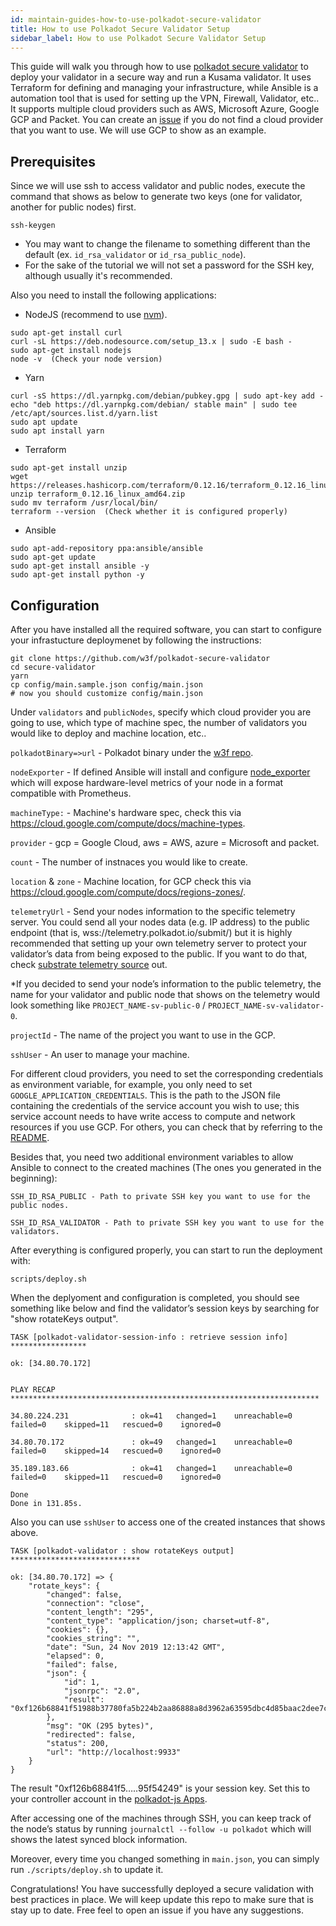 ```yaml
---
id: maintain-guides-how-to-use-polkadot-secure-validator
title: How to use Polkadot Secure Validator Setup
sidebar_label: How to use Polkadot Secure Validator Setup
---
```


This guide will walk you through how to use [polkadot secure validator](https://github.com/w3f/polkadot-secure-validator) to deploy your validator in a secure way and run a Kusama validator. It uses Terraform for defining and managing your infrastructure, while Ansible is a automation tool that is used for setting up the VPN, Firewall, Validator, etc.. It supports multiple cloud providers such as AWS, Microsoft Azure, Google GCP and Packet. You can create an [issue](https://github.com/w3f/polkadot-secure-validator/issues) if you do not find a cloud provider that you want to use. We will use GCP to show as an example.


## Prerequisites
Since we will use ssh to access validator and public nodes, execute the command that shows as below to generate two keys (one for validator, another for public nodes) first.

```
ssh-keygen
```
- You may want to change the filename to something different than the default (ex. `id_rsa_validator` or `id_rsa_public_node`).
- For the sake of the tutorial we will not set a password for the SSH key, although usually it's recommended.

Also you need to install the following applications:

- NodeJS (recommend to use [nvm](https://github.com/nvm-sh/nvm)).

```
sudo apt-get install curl
curl -sL https://deb.nodesource.com/setup_13.x | sudo -E bash -
sudo apt-get install nodejs
node -v  (Check your node version)
```
- Yarn
```
curl -sS https://dl.yarnpkg.com/debian/pubkey.gpg | sudo apt-key add -
echo "deb https://dl.yarnpkg.com/debian/ stable main" | sudo tee /etc/apt/sources.list.d/yarn.list
sudo apt update
sudo apt install yarn
```
- Terraform
```
sudo apt-get install unzip
wget https://releases.hashicorp.com/terraform/0.12.16/terraform_0.12.16_linux_amd64.zip
unzip terraform_0.12.16_linux_amd64.zip
sudo mv terraform /usr/local/bin/
terraform --version  (Check whether it is configured properly)
```
- Ansible
```
sudo apt-add-repository ppa:ansible/ansible
sudo apt-get update
sudo apt-get install ansible -y
sudo apt-get install python -y
```

## Configuration

After you have installed all the required software, you can start to configure your infrastucture deploymenet by following the instructions:

```
git clone https://github.com/w3f/polkadot-secure-validator
cd secure-validator
yarn
cp config/main.sample.json config/main.json
# now you should customize config/main.json
```

Under `validators` and `publicNodes`, specify which cloud provider you are going to use, which type of machine spec, the number of validators you would like to deploy and machine location, etc.. 

`polkadotBinary=>url` - Polkadot binary under the [w3f repo](https://github.com/w3f/polkadot/releases).

`nodeExporter` - If defined Ansible will install and configure [node_exporter](https://github.com/prometheus/node_exporter) which will expose hardware-level metrics of your node in a format compatible with Prometheus.

`machineType:` - Machine's hardware spec, check this via https://cloud.google.com/compute/docs/machine-types.

`provider` - gcp = Google Cloud, aws = AWS, azure = Microsoft and packet.

`count` - The number of instnaces you would like to create.

`location` & `zone` - Machine location, for GCP check this via https://cloud.google.com/compute/docs/regions-zones/.

`telemetryUrl` - Send your nodes information to the specific telemetry server. You could send all your nodes data (e.g. IP address) to the public endpoint (that is, wss://telemetry.polkadot.io/submit/) but it is highly recommended that setting up your own telemetry server to protect your validator’s data from being exposed to the public. If you want to do that, check [substrate telemetry source](https://github.com/paritytech/substrate-telemetry) out.

*If you decided to send your node’s information to the public telemetry, the name for your validator and public node that shows on the telemetry would look something like `PROJECT_NAME-sv-public-0` / `PROJECT_NAME-sv-validator-0`.

`projectId` - The name of the project you want to use in the GCP.

`sshUser` - An user to manage your machine.

For different cloud providers, you need to set the corresponding credentials as environment variable, for example, you only need to set `GOOGLE_APPLICATION_CREDENTIALS`. This is the path to the JSON file containing the credentials of the service account you wish to use; this service account needs to have write access to compute and network resources if you use GCP. For others, you can check that by referring to the [README](https://github.com/w3f/polkadot-secure-validator#prerequisites).

Besides that, you need two additional environment variables to allow Ansible to connect to the created machines (The ones you generated in the beginning):

```
SSH_ID_RSA_PUBLIC - Path to private SSH key you want to use for the public nodes.

SSH_ID_RSA_VALIDATOR - Path to private SSH key you want to use for the validators.

```

After everything is configured properly, you can start to run the deployment with: 

```
scripts/deploy.sh
```

When the deplyoment and configuration is completed, you should see something like below and find the validator’s session keys by searching for "show rotateKeys output". 

```
TASK [polkadot-validator-session-info : retrieve session info] *****************

ok: [34.80.70.172]


PLAY RECAP *********************************************************************

34.80.224.231              : ok=41   changed=1    unreachable=0    failed=0    skipped=11   rescued=0    ignored=0   

34.80.70.172               : ok=49   changed=1    unreachable=0    failed=0    skipped=14   rescued=0    ignored=0   

35.189.183.66              : ok=41   changed=1    unreachable=0    failed=0    skipped=11   rescued=0    ignored=0   

Done
Done in 131.85s.
```

Also you can use `sshUser` to access one of the created instances that shows above.

```
TASK [polkadot-validator : show rotateKeys output] *****************************

ok: [34.80.70.172] => {
    "rotate_keys": {
        "changed": false, 
        "connection": "close", 
        "content_length": "295", 
        "content_type": "application/json; charset=utf-8", 
        "cookies": {}, 
        "cookies_string": "", 
        "date": "Sun, 24 Nov 2019 12:13:42 GMT", 
        "elapsed": 0, 
        "failed": false, 
        "json": {
            "id": 1, 
            "jsonrpc": "2.0", 
            "result": "0xf126b68841f51988b37780fa5b224b2aa86888a8d3962a63595dbc4d85baac2dee7c9900c8ddfad1991a8884e58273f06d5c1dbfc3dc6000c037185ccead9d692a3b3396cdd7e2def520682d65ad7e8ca234fb17630b428752e6150462998b4362a2b7e201657c8084ae8215bd142458ccd69506d08b18925dc897fb95f54249"
        }, 
        "msg": "OK (295 bytes)", 
        "redirected": false, 
        "status": 200, 
        "url": "http://localhost:9933"
    }
}
```

The result "0xf126b68841f5…..95f54249" is your session key. Set this to your controller account in the [polkadot-js Apps](https://polkadot.js.org/apps/#/staking/actions).

After accessing one of the machines through SSH, you can keep track of the node’s status by running `journalctl --follow -u polkadot` which will shows the latest synced block information.

Moreover, every time you changed something in `main.json`, you can simply run `./scripts/deploy.sh` to update it.

Congratulations! You have successfully deployed a secure validation with best practices in place. We will keep update this repo to make sure that is stay up to date. Free feel to open an issue if you have any suggestions.
